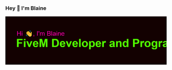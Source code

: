 ### Hey 👋 I'm Blaine
<img src="https://github.com/BlaineG24-Official/BlaineG24-Official/blob/f4aecae79f9509ebcdd40834a43ebcb4ba12718e/banner.png" alt="Blaine FiveM Developer and Programmer">
